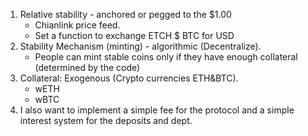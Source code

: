 1. Relative stability - anchored or pegged to the $1.00
   - Chianlink price feed.
   - Set a function to exchange ETCH $ BTC for USD
2. Stability Mechanism (minting) - algorithmic (Decentralize).
   - People can mint stable coins only if they have enough collateral (determined by the code)
3. Collateral: Exogenous (Crypto currencies ETH&BTC).
   - wETH
   - wBTC
4. I also want to implement a simple fee for the protocol and a simple interest system for the deposits and dept.
